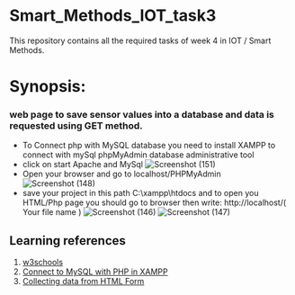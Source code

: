 # Smart_Methods_IOT_task3
This repository contains all the required tasks of week 4 in IOT / Smart Methods.

# Synopsis:
###  web page to save sensor values into a database and data is requested using GET method. 
- To Connect php with MySQL database you need to install XAMPP to connect with mySql phpMyAdmin database administrative tool
- click on start Apache and MySql
![Screenshot (151)](https://user-images.githubusercontent.com/73249883/182017766-b37756a6-cc9c-4e2f-82a2-8e80ae83aef7.png)
- Open your browser and go to localhost/PHPMyAdmin
![Screenshot (148)](https://user-images.githubusercontent.com/73249883/181710641-21d31589-7591-4f56-9735-f76c9fc93788.png)
- save your project in this path C:\xampp\htdocs and to open you HTML/Php page you should go to browser then write: http://localhost/( Your file name )
![Screenshot (146)](https://user-images.githubusercontent.com/73249883/181710568-fcd83ee8-6df3-4bec-8689-0634a35faddd.png)
![Screenshot (147)](https://user-images.githubusercontent.com/73249883/181710611-2c5c3295-d709-4665-87d4-2585964c3562.png)


## Learning references 
1. [w3schools](https://www.w3schools.com/php/php_superglobals_get.asp)
2. [Connect to MySQL with PHP in XAMPP ](https://www.youtube.com/watch?v=ueWpNe0PG34)
3. [Collecting data from HTML Form](https://www.sanwebe.com/2012/08/php-get-post-variables) 

